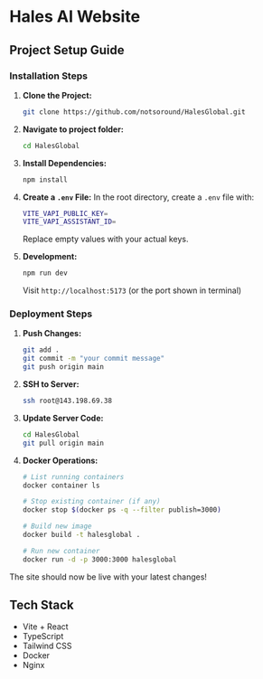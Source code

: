 # Hales AI Website

## Project Setup Guide

### Installation Steps

1. **Clone the Project:**
   ```bash
   git clone https://github.com/notsoround/HalesGlobal.git
   ```

2. **Navigate to project folder:**
   ```bash
   cd HalesGlobal
   ```

3. **Install Dependencies:**
   ```bash
   npm install
   ```

4. **Create a `.env` File:**
   In the root directory, create a `.env` file with:
   ```bash
   VITE_VAPI_PUBLIC_KEY=
   VITE_VAPI_ASSISTANT_ID=
   ```
   Replace empty values with your actual keys.

5. **Development:**
   ```bash
   npm run dev
   ```
   Visit `http://localhost:5173` (or the port shown in terminal)

### Deployment Steps

1. **Push Changes:**
   ```bash
   git add .
   git commit -m "your commit message"
   git push origin main
   ```

2. **SSH to Server:**
   ```bash
   ssh root@143.198.69.38
   ```

3. **Update Server Code:**
   ```bash
   cd HalesGlobal
   git pull origin main
   ```

4. **Docker Operations:**
   ```bash
   # List running containers
   docker container ls
   
   # Stop existing container (if any)
   docker stop $(docker ps -q --filter publish=3000)
   
   # Build new image
   docker build -t halesglobal .
   
   # Run new container
   docker run -d -p 3000:3000 halesglobal
   ```

The site should now be live with your latest changes!

## Tech Stack
- Vite + React
- TypeScript
- Tailwind CSS
- Docker
- Nginx